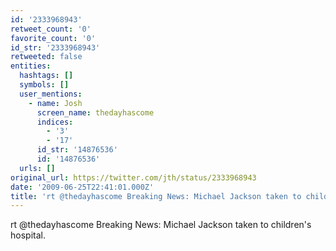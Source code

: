 ```yaml
---
id: '2333968943'
retweet_count: '0'
favorite_count: '0'
id_str: '2333968943'
retweeted: false
entities:
  hashtags: []
  symbols: []
  user_mentions:
    - name: Josh
      screen_name: thedayhascome
      indices:
        - '3'
        - '17'
      id_str: '14876536'
      id: '14876536'
  urls: []
original_url: https://twitter.com/jth/status/2333968943
date: '2009-06-25T22:41:01.000Z'
title: 'rt @thedayhascome Breaking News: Michael Jackson taken to children''s hospital.'
---
```


rt @thedayhascome Breaking News: Michael Jackson taken to children's hospital.